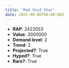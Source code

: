```yaml
---
title: 'Red Void Star'
date: 2025-08-06T00:00:00Z
---
```

- **RAP**: 2422053
- **Value**: 3000000
- **Demand level**: 2
- **Trend**: 2
- **Projected?**: True
- **Hyped?**: True
- **Rare?**: True
